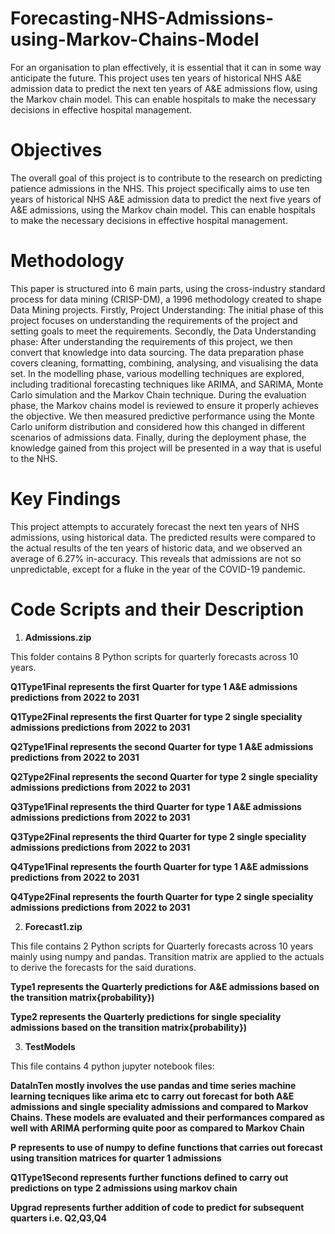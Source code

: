 # Forecasting-NHS-Admissions-using-Markov-Chains-Model
For an organisation to plan effectively, it is essential that it can in some way anticipate the future. This project uses ten years of historical NHS A&amp;E admission data to predict the next ten years of A&amp;E admissions flow, using the Markov chain model. This can enable hospitals to make the necessary decisions in effective hospital management.

# Objectives
The overall goal of this project is to contribute to the research on predicting patience admissions in the NHS.
This project specifically aims to use ten years of historical NHS A&E admission data to predict the next five years of A&E admissions, using the Markov chain model. 
This can enable hospitals to make the necessary decisions in effective hospital management. 

# Methodology
This paper is structured into 6 main parts, using the cross-industry standard process for data mining (CRISP-DM), a 1996 methodology created to shape Data Mining projects.
Firstly, Project Understanding: The initial phase of this project focuses on understanding the requirements of the project and setting goals to meet the requirements. Secondly, the Data Understanding phase: After understanding the requirements of this project, we then convert that knowledge into data sourcing.
The data preparation phase covers cleaning, formatting, combining, analysing, and visualising the data set. 
In the modelling phase, various modelling techniques are explored, including traditional forecasting techniques like ARIMA, and SARIMA, Monte Carlo simulation and  the Markov Chain technique. 
During the evaluation phase, the Markov chains model is reviewed to ensure it properly achieves the objective. We then measured predictive performance using the Monte Carlo uniform distribution and considered how this changed in different scenarios of admissions data. 
Finally, during the deployment phase, the knowledge gained from this project will be presented in a way that is useful to the NHS.

# Key Findings
This project attempts to accurately forecast the next ten years of NHS admissions, using historical data. The predicted results were compared to the actual results of the ten years of historic data, and we observed an average of 6.27% in-accuracy. This reveals that admissions are not so unpredictable, except for a fluke in the year of the COVID-19 pandemic.



# Code Scripts and their Description

1. **Admissions.zip** 

This folder contains 8 Python scripts for quarterly forecasts across 10 years. 

**Q1Type1Final represents the first Quarter for type 1 A&E admissions predictions from 2022 to 2031** 

**Q1Type2Final represents the first Quarter for type 2 single speciality admissions predictions from 2022 to 2031** 

**Q2Type1Final represents the second Quarter for type 1 A&E admissions predictions from 2022 to 2031** 

**Q2Type2Final represents the second Quarter for type 2 single speciality admissions predictions from 2022 to 2031** 

**Q3Type1Final represents the third Quarter for type 1 A&E admissions admissions predictions from 2022 to 2031** 

**Q3Type2Final represents the third Quarter for type 2 single speciality admissions predictions from 2022 to 2031**

**Q4Type1Final represents the fourth Quarter for type 1 A&E admissions predictions from 2022 to 2031**

**Q4Type2Final represents the fourth Quarter for type 2 single speciality admissions predictions from 2022 to 2031**


2. **Forecast1.zip**


This file contains 2 Python scripts for Quarterly forecasts across 10 years mainly using numpy and pandas. Transition matrix are applied to the actuals to derive the forecasts for the said durations. 

**Type1 represents the Quarterly predictions for A&E admissions based on the transition matrix{probability})**

**Type2 represents the Quarterly predictions for single speciality admissions based on the transition matrix{probability})** 




3. **TestModels**

This file contains 4 python jupyter notebook files:


**DataInTen mostly  involves the use pandas and time series machine learning tecniques like arima etc to carry out forecast for both A&E admissions and single speciality admissions and compared to Markov Chains. These models are evaluated and their performances compared as well with ARIMA performing quite poor as compared to Markov Chain** 

**P represents to use of numpy to define functions that carries out forecast using transition matrices for quarter 1 admissions** 

**Q1Type1Second represents further functions defined to carry out predictions on type 2 admissions using markov chain**

**Upgrad represents further addition of code to predict for subsequent quarters i.e. Q2,Q3,Q4** 






